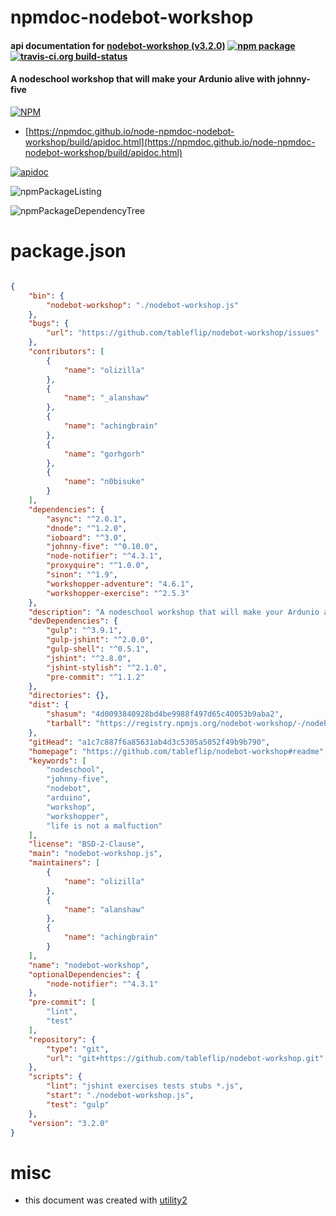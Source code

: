 # npmdoc-nodebot-workshop

#### api documentation for  [nodebot-workshop (v3.2.0)](https://github.com/tableflip/nodebot-workshop#readme)  [![npm package](https://img.shields.io/npm/v/npmdoc-nodebot-workshop.svg?style=flat-square)](https://www.npmjs.org/package/npmdoc-nodebot-workshop) [![travis-ci.org build-status](https://api.travis-ci.org/npmdoc/node-npmdoc-nodebot-workshop.svg)](https://travis-ci.org/npmdoc/node-npmdoc-nodebot-workshop)

#### A nodeschool workshop that will make your Ardunio alive with johnny-five

[![NPM](https://nodei.co/npm/nodebot-workshop.png?downloads=true&downloadRank=true&stars=true)](https://www.npmjs.com/package/nodebot-workshop)

- [https://npmdoc.github.io/node-npmdoc-nodebot-workshop/build/apidoc.html](https://npmdoc.github.io/node-npmdoc-nodebot-workshop/build/apidoc.html)

[![apidoc](https://npmdoc.github.io/node-npmdoc-nodebot-workshop/build/screenCapture.buildCi.browser.%252Ftmp%252Fbuild%252Fapidoc.html.png)](https://npmdoc.github.io/node-npmdoc-nodebot-workshop/build/apidoc.html)

![npmPackageListing](https://npmdoc.github.io/node-npmdoc-nodebot-workshop/build/screenCapture.npmPackageListing.svg)

![npmPackageDependencyTree](https://npmdoc.github.io/node-npmdoc-nodebot-workshop/build/screenCapture.npmPackageDependencyTree.svg)



# package.json

```json

{
    "bin": {
        "nodebot-workshop": "./nodebot-workshop.js"
    },
    "bugs": {
        "url": "https://github.com/tableflip/nodebot-workshop/issues"
    },
    "contributors": [
        {
            "name": "olizilla"
        },
        {
            "name": "_alanshaw"
        },
        {
            "name": "achingbrain"
        },
        {
            "name": "gorhgorh"
        },
        {
            "name": "n0bisuke"
        }
    ],
    "dependencies": {
        "async": "^2.0.1",
        "dnode": "^1.2.0",
        "ioboard": "^3.0",
        "johnny-five": "^0.10.0",
        "node-notifier": "^4.3.1",
        "proxyquire": "^1.0.0",
        "sinon": "^1.9",
        "workshopper-adventure": "4.6.1",
        "workshopper-exercise": "^2.5.3"
    },
    "description": "A nodeschool workshop that will make your Ardunio alive with johnny-five",
    "devDependencies": {
        "gulp": "^3.9.1",
        "gulp-jshint": "^2.0.0",
        "gulp-shell": "^0.5.1",
        "jshint": "^2.8.0",
        "jshint-stylish": "^2.1.0",
        "pre-commit": "^1.1.2"
    },
    "directories": {},
    "dist": {
        "shasum": "4d0093840928bd4be9988f497d65c40053b9aba2",
        "tarball": "https://registry.npmjs.org/nodebot-workshop/-/nodebot-workshop-3.2.0.tgz"
    },
    "gitHead": "a1c7c887f6a85631ab4d3c5305a5052f49b9b790",
    "homepage": "https://github.com/tableflip/nodebot-workshop#readme",
    "keywords": [
        "nodeschool",
        "johnny-five",
        "nodebot",
        "arduino",
        "workshop",
        "workshopper",
        "life is not a malfuction"
    ],
    "license": "BSD-2-Clause",
    "main": "nodebot-workshop.js",
    "maintainers": [
        {
            "name": "olizilla"
        },
        {
            "name": "alanshaw"
        },
        {
            "name": "achingbrain"
        }
    ],
    "name": "nodebot-workshop",
    "optionalDependencies": {
        "node-notifier": "^4.3.1"
    },
    "pre-commit": [
        "lint",
        "test"
    ],
    "repository": {
        "type": "git",
        "url": "git+https://github.com/tableflip/nodebot-workshop.git"
    },
    "scripts": {
        "lint": "jshint exercises tests stubs *.js",
        "start": "./nodebot-workshop.js",
        "test": "gulp"
    },
    "version": "3.2.0"
}
```



# misc
- this document was created with [utility2](https://github.com/kaizhu256/node-utility2)
